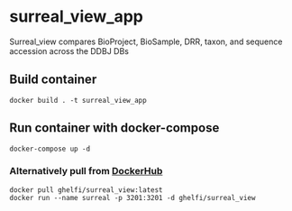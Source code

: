 # surreal_view_app
Surreal_view compares BioProject, BioSample, DRR, taxon, and sequence accession across the DDBJ DBs

## Build container
```
docker build . -t surreal_view_app
```
## Run container with docker-compose
```
docker-compose up -d
```
### Alternatively pull from [DockerHub](https://hub.docker.com/r/ghelfi/surreal_view) 
```
docker pull ghelfi/surreal_view:latest
docker run --name surreal -p 3201:3201 -d ghelfi/surreal_view
```
